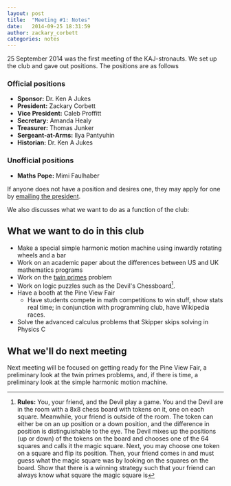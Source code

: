 ```yaml
---
layout: post
title:  "Meeting #1: Notes"
date:   2014-09-25 18:31:59
author: zackary_corbett
categories: notes
---
```

25 September 2014 was the first meeting of the KAJ-stronauts. We set up the club and gave out positions. The positions are as follows

### Official positions

* **Sponsor:** Dr. Ken A Jukes
* **President:** Zackary Corbett
* **Vice President:** Caleb Proffitt
* **Secretary:** Amanda Healy
* **Treasurer:** Thomas Junker
* **Sergeant-at-Arms:** Ilya Pantyuhin
* **Historian:** Dr. Ken A Jukes

### Unofficial positions

* **Maths Pope:** Mimi Faulhaber

If anyone does not have a position and desires one, they may apply for one by [emailing the president](mailto:zackary@corbett.im).


We also discusses what we want to do as a function of the club:

## What we want to do in this club

* Make a special simple harmonic motion machine using inwardly rotating wheels and a bar
* Work on an academic paper about the differences between US and UK mathematics programs
* Work on the [twin primes](https://en.wikipedia.org/wiki/Twin_prime) problem
* Work on logic puzzles such as the Devil's Chessboard[^1].
* Have a booth at the Pine View Fair
    * Have students compete in math competitions to win stuff, show stats real time; in conjunction with programming club, have Wikipedia races.
* Solve the advanced calculus problems that Skipper skips solving in Physics C


## What we'll do next meeting

Next meeting will be focused on getting ready for the Pine View Fair, a preliminary look at the twin primes problems, and, if there is time, a preliminary look at the simple harmonic motion machine.




[^1]: **Rules:** You, your friend, and the Devil play a game. You and the Devil are in the room with a 8x8 chess board with  tokens on it, one on each square. Meanwhile, your friend is outside of the room. The token can either be on an up position or a down position, and the difference in position is distinguishable to the eye. The Devil mixes up the positions (up or down) of the tokens on the board and chooses one of the 64 squares and calls it the magic square. Next, you may choose one token on a square and flip its position. Then, your friend comes in and must guess what the magic square was by looking on the squares on the board. Show that there is a winning strategy such that your friend can always know what square the magic square is
